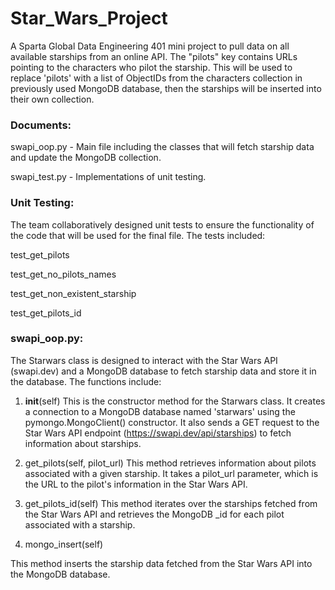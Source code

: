 # Star_Wars_Project

A Sparta Global Data Engineering 401 mini project to pull data on all available starships from an online API. The "pilots" key contains URLs pointing to the characters who pilot the starship. This will be used to replace 'pilots' with a list of ObjectIDs from the characters collection in previously used MongoDB database, then the starships will be inserted into their own collection.


### Documents: 

swapi_oop.py - Main file including the classes that will fetch starship data and update the MongoDB collection. 

swapi_test.py - Implementations of unit testing.





### Unit Testing:
The team collaboratively designed unit tests to ensure the functionality of the code that will be used for the final file. The tests included:

test_get_pilots

test_get_no_pilots_names

test_get_non_existent_starship

test_get_pilots_id


### swapi_oop.py:
The Starwars class is designed to interact with the Star Wars API (swapi.dev) and a MongoDB database to fetch starship data and store it in the database. The functions include:

1. __init__(self)
This is the constructor method for the Starwars class. It creates a connection to a MongoDB database named 'starwars' using the pymongo.MongoClient() constructor. It also sends a GET request to the Star Wars API endpoint (https://swapi.dev/api/starships) to fetch information about starships. 

2. get_pilots(self, pilot_url)
This method retrieves information about pilots associated with a given starship. It takes a pilot_url parameter, which is the URL to the pilot's information in the Star Wars API.


3. get_pilots_id(self)
This method iterates over the starships fetched from the Star Wars API and retrieves the MongoDB _id for each pilot associated with a starship.

4. mongo_insert(self)

This method inserts the starship data fetched from the Star Wars API into the MongoDB database.    

